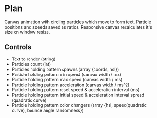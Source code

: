 # Plan

Canvas animation with circling particles which move to form text.
Particle positions and speeds saved as ratios.
Responsive canvas recalculates it's size on window resize.

## Controls

- Text to render (string)
- Particles count (int)
- Particles holding pattern spawns (array {coords, hsl})
- Particle holding pattern min speed (canvas width / ms)
- Particle holding pattern max speed (canvas width / ms)
- Particle holding pattern acceleration (canvas width / ms^2)
- Particle holding pattern reset speed & acceleration interval (ms)
- Particle holding pattern initial speed & acceleration interval spread (quadratic curve)
- Particle holding pattern color changers (array {hsl, speed(quadratic curve), bounce angle randomness})
